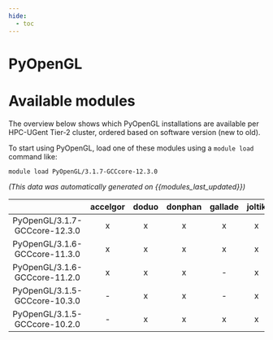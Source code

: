 ```yaml
---
hide:
  - toc
---
```


PyOpenGL
========

# Available modules


The overview below shows which PyOpenGL installations are available per HPC-UGent Tier-2 cluster, ordered based on software version (new to old).

To start using PyOpenGL, load one of these modules using a `module load` command like:

```shell
module load PyOpenGL/3.1.7-GCCcore-12.3.0
```

*(This data was automatically generated on {{modules_last_updated}})*  

| |accelgor|doduo|donphan|gallade|joltik|shinx|skitty|
| :---: | :---: | :---: | :---: | :---: | :---: | :---: | :---: |
|PyOpenGL/3.1.7-GCCcore-12.3.0|x|x|x|x|x|x|x|
|PyOpenGL/3.1.6-GCCcore-11.3.0|x|x|x|x|x|x|x|
|PyOpenGL/3.1.6-GCCcore-11.2.0|x|x|x|-|x|-|x|
|PyOpenGL/3.1.5-GCCcore-10.3.0|-|x|x|-|x|-|x|
|PyOpenGL/3.1.5-GCCcore-10.2.0|-|x|x|x|x|-|x|
